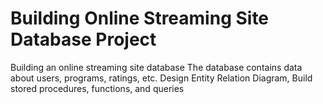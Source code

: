 # Building Online Streaming Site Database Project

Building an online streaming site database 
The database contains data about users, programs, ratings, etc. 
Design Entity Relation Diagram, Build stored procedures, functions, and queries

